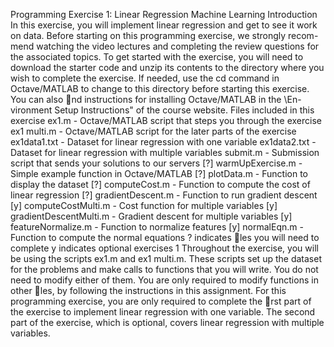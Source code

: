 Programming Exercise 1: Linear Regression
Machine Learning
Introduction
In this exercise, you will implement linear regression and get to see it work
on data. Before starting on this programming exercise, we strongly recom-
mend watching the video lectures and completing the review questions for
the associated topics.
To get started with the exercise, you will need to download the starter
code and unzip its contents to the directory where you wish to complete the
exercise. If needed, use the cd command in Octave/MATLAB to change to
this directory before starting this exercise.
You can also nd instructions for installing Octave/MATLAB in the \En-
vironment Setup Instructions" of the course website.
Files included in this exercise
ex1.m - Octave/MATLAB script that steps you through the exercise
ex1 multi.m - Octave/MATLAB script for the later parts of the exercise
ex1data1.txt - Dataset for linear regression with one variable
ex1data2.txt - Dataset for linear regression with multiple variables
submit.m - Submission script that sends your solutions to our servers
[?] warmUpExercise.m - Simple example function in Octave/MATLAB
[?] plotData.m - Function to display the dataset
[?] computeCost.m - Function to compute the cost of linear regression
[?] gradientDescent.m - Function to run gradient descent
[y] computeCostMulti.m - Cost function for multiple variables
[y] gradientDescentMulti.m - Gradient descent for multiple variables
[y] featureNormalize.m - Function to normalize features
[y] normalEqn.m - Function to compute the normal equations
? indicates les you will need to complete
y indicates optional exercises
1
Throughout the exercise, you will be using the scripts ex1.m and ex1 multi.m.
These scripts set up the dataset for the problems and make calls to functions
that you will write. You do not need to modify either of them. You are only
required to modify functions in other les, by following the instructions in
this assignment.
For this programming exercise, you are only required to complete the rst
part of the exercise to implement linear regression with one variable. The
second part of the exercise, which is optional, covers linear regression with
multiple variables.